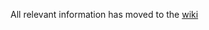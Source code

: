 All relevant information has moved to the [wiki](https://sites.google.com/a/circulation.com/wiki/knowledge-base/frontend-service#TOC-Tests)
